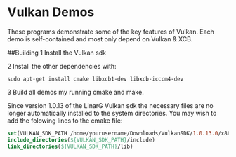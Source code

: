 # Vulkan Demos

These programs demonstrate some of the key features of Vulkan. Each demo is self-contained and most only depend on Vulkan & XCB.

##Building
1 Install the Vulkan sdk

2 Install the other dependencies with:

```sudo apt-get install cmake libxcb1-dev libxcb-icccm4-dev```

3 Build all demos my running cmake and make.

Since version 1.0.13 of the LinarG Vulkan sdk the necessary files are no longer automatically installed to the system directories.
You may wish to add the folowing lines to the cmake file:

```cmake
set(VULKAN_SDK_PATH /home/yourusername/Downloads/VulkanSDK/1.0.13.0/x86_64/)
include_directories(${VULKAN_SDK_PATH}/include)
link_directories(${VULKAN_SDK_PATH}/lib)
```
